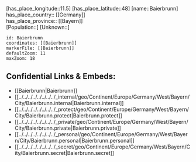 ﻿---
location: [48,11.5] 
mapzoom: [7,12] 
mapmarker: city 
type: City
tags:
- geo/City


SpocWebEntityId: 28987
isDeleted: false
confidential: public

---
[has_place_longitude::11.5] 
[has_place_latitude::48] 
[name::Baierbrunn] 
has_place_country:: [[Germany]]  
has_place_province:: [[Bayern]]  
[Population::] 
[Unknown::] 


```leaflet
id: Baierbrunn
coordinates: [[Baierbrunn]] 
markerFile: [[Baierbrunn]] 
defaultZoom: 11 
maxZoom: 18
```


## Confidential Links & Embeds: 
- [[Baierbrunn|Baierbrunn]]  
- [[../../../../../../../../_internal/geo/Continent/Europe/Germany/West/Bayern/City/Baierbrunn.internal|Baierbrunn.internal]] 
- [[../../../../../../../../_protect/geo/Continent/Europe/Germany/West/Bayern/City/Baierbrunn.protect|Baierbrunn.protect]] 
- [[../../../../../../../../_private/geo/Continent/Europe/Germany/West/Bayern/City/Baierbrunn.private|Baierbrunn.private]] 
- [[../../../../../../../../_personal/geo/Continent/Europe/Germany/West/Bayern/City/Baierbrunn.personal|Baierbrunn.personal]] 
- [[../../../../../../../../_secret/geo/Continent/Europe/Germany/West/Bayern/City/Baierbrunn.secret|Baierbrunn.secret]] 
